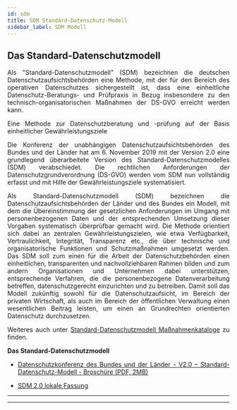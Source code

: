 ```yaml
---
id: sdm
title: SDM Standard-Datenschutz-Modell
sidebar_label: SDM Modell
---
```

<div class="dsa" id="ds-oben"></div>

<div hidden>

## [>>Link zum ULD SDM 2.0 Original](https://www.datenschutzzentrum.de/sdm/)

## [>>BSI IT-Grundschutz-Kompendium mit weiterführenden Links>>](https://www.bsi.bund.de/DE/Themen/ITGrundschutz/ITGrundschutzKompendium/itgrundschutzKompendium_node.html;jsessionid=57B9CF512B6FB76EBA1006185E30F479.2_cid341)

</div>

<div style="text-align: justify"> 

## Das Standard-Datenschutzmodell

Als "Standard-Datenschutzmodell" (SDM) bezeichnen die deutschen Datenschutzaufsichtsbehörden eine Methode, mit der für den Bereich des operativen Datenschutzes sichergestellt ist, dass eine einheitliche Datenschutz-Beratungs- und Prüfpraxis in Bezug insbesondere zu den technisch-organisatorischen Maßnahmen der DS-GVO erreicht werden kann. 

Eine Methode zur Datenschutzberatung und -prüfung auf der Basis einheitlicher Gewährleistungsziele

Die Konferenz der unabhängigen Datenschutzaufsichtsbehörden des Bundes und der Länder hat am 6. November 2019 mit der Version 2.0 eine grundlegend überarbeitete Version des Standard-Datenschutzmodelles (SDM) verabschiedet. Die rechtlichen Anforderungen der Datenschutzgrundverordnung (DS-GVO) werden vom SDM nun vollständig erfasst und mit Hilfe der Gewährleistungsziele systematisiert.

Als Standard-Datenschutzmodell (SDM) bezeichnen die Datenschutzaufsichtsbehörden der Länder und des Bundes ein Modell, mit dem die Übereinstimmung der gesetzlichen Anforderungen im Umgang mit personenbezogenen Daten und der entsprechenden Umsetzung dieser Vorgaben systematisch überprüfbar gemacht wird.
Die Methode orientiert sich dabei an zentralen Gewährleistungszielen, wie etwa Verfügbarkeit, Vertraulichkeit, Integrität, Transparenz etc., die über technische und organisatorische Funktionen und Schutzmaßnahmen umgesetzt werden. Das SDM soll zum einen für die Arbeit der Datenschutzbehörden einen einheitlichen, transparenten und nachvollziehbaren Rahmen bilden und zum andern Organisationen und Unternehmen dabei unterstützen, entsprechende Verfahren, die die personenbezogene Datenverarbeitung betreffen, datenschutzgerecht einzurichten und zu betreiben. Damit soll das Modell zukünftig sowohl für die Datenschutzaufsicht, im Bereich der privaten Wirtschaft, als auch im Bereich der öffentlichen Verwaltung einen wesentlichen Beitrag leisten, um einen an Grundrechten orientierten Datenschutz durchzusetzen.

Weiteres auch unter [Standard-Datenschutzmodell Maßnahmenkataloge](https://www.datenschutz-mv.de/datenschutz/datenschutzmodell/) zu finden.

**Das Standard-Datenschutzmodell**

*  [Datenschutzkonferenz des Bundes und der Länder - V2.0 – Standard-Datenschutz-Modell - Broschüre (PDF, 2MB)](https://www.datenschutzzentrum.de/uploads/sdm/SDM-Methode.pdf) 

*  [SDM 2.0 lokale Fassung](/pdf/SDM-Methode-V-2.pdf)

___
___

</div> 
